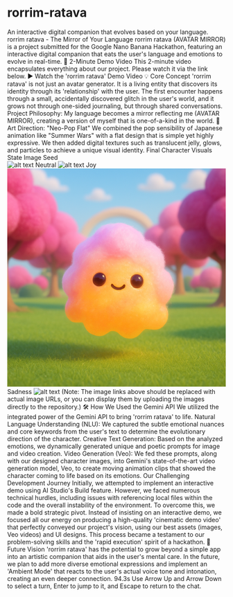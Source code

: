 # rorrim-ratava
An interactive digital companion that evolves based on your language.
rorrim ratava - The Mirror of Your Language
rorrim ratava (AVATAR MIRROR) is a project submitted for the Google Nano Banana Hackathon, featuring an interactive digital companion that eats the user's language and emotions to evolve in real-time.
🚀 2-Minute Demo Video
This 2-minute video encapsulates everything about our project. Please watch it via the link below.
▶️ Watch the 'rorrim ratava' Demo Video
💡 Core Concept
'rorrim ratava' is not just an avatar generator. It is a living entity that discovers its identity through its 'relationship' with the user. The first encounter happens through a small, accidentally discovered glitch in the user's world, and it grows not through one-sided journaling, but through shared conversations.
Project Philosophy: My language becomes a mirror reflecting me (AVATAR MIRROR), creating a version of myself that is one-of-a-kind in the world.
🎨 Art Direction: "Neo-Pop Flat"
We combined the pop sensibility of Japanese animation like "Summer Wars" with a flat design that is simple yet highly expressive. We then added digital textures such as translucent jelly, glows, and particles to achieve a unique visual identity.
Final Character Visuals
State	Image
Seed	
![alt text](Insert-Seed-Image-Link-Here)
Neutral	
![alt text](Insert-Neutral-Image-Link-Here)
Joy	
![alt text](https://github.com/LEMOplatz/rorrim-ratava/blob/main/joy.png?raw=true)
Sadness	
![alt text](Insert-Sadness-Image-Link-Here)
(Note: The image links above should be replaced with actual image URLs, or you can display them by uploading the images directly to the repository.)
🛠️ How We Used the Gemini API
We utilized the integrated power of the Gemini API to bring 'rorrim ratava' to life.
Natural Language Understanding (NLU): We captured the subtle emotional nuances and core keywords from the user's text to determine the evolutionary direction of the character.
Creative Text Generation: Based on the analyzed emotions, we dynamically generated unique and poetic prompts for image and video creation.
Video Generation (Veo): We fed these prompts, along with our designed character images, into Gemini's state-of-the-art video generation model, Veo, to create moving animation clips that showed the character coming to life based on its emotions.
Our Challenging Development Journey
Initially, we attempted to implement an interactive demo using AI Studio's Build feature. However, we faced numerous technical hurdles, including issues with referencing local files within the code and the overall instability of the environment.
To overcome this, we made a bold strategic pivot. Instead of insisting on an interactive demo, we focused all our energy on producing a high-quality 'cinematic demo video' that perfectly conveyed our project's vision, using our best assets (images, Veo videos) and UI designs. This process became a testament to our problem-solving skills and the 'rapid execution' spirit of a hackathon.
🌟 Future Vision
'rorrim ratava' has the potential to grow beyond a simple app into an artistic companion that aids in the user's mental care. In the future, we plan to add more diverse emotional expressions and implement an 'Ambient Mode' that reacts to the user's actual voice tone and intonation, creating an even deeper connection.
94.3s
Use Arrow Up and Arrow Down to select a turn, Enter to jump to it, and Escape to return to the chat.
